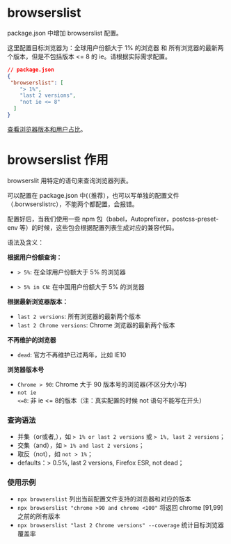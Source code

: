 # browserslist

package.json 中增加 browserslist 配置。

这里配置目标浏览器为：全球用户份额大于 1% 的浏览器 和 所有浏览器的最新两个版本，但是不包括版本 <= 8 的 ie。请根据实际需求配置。


```json
// package.json
{
 "browserslist": [
    "> 1%",
    "last 2 versions",
    "not ie <= 8"
  ]
}
```


[查看浏览器版本和用户占比](https://caniuse.com/usage-table)。


# browserslist 作用

browserslit 用特定的语句来查询浏览器列表。

可以配置在 package.json 中(（推荐），也可以写单独的配置文件（.borwserslistrc），不能两个都配置，会报错。

配置好后，当我们使用一些 npm 包（babel，Autoprefixer，postcss-preset-env 等）的时候，这些包会根据配置列表生成对应的兼容代码。

语法及含义：

**根据用户份额查询：**

- `> 5%`: 在全球用户份额大于 5% 的浏览器

- `> 5% in CN`: 在中国用户份额大于 5% 的浏览器

**根据最新浏览器版本：**
- `last 2 versions`: 所有浏览器的最新两个版本
- `last 2 Chrome versions`: Chrome 浏览器的最新两个版本

**不再维护的浏览器**
- `dead`: 官方不再维护已过两年，比如 IE10

**浏览器版本号**
- `Chrome > 90`: Chrome 大于 90 版本号的浏览器(不区分大小写)
- `not ie <=8`: 非 ie <= 8的版本（注：真实配置的时候 not 语句不能写在开头）


### 查询语法
- 并集（or或者,），如 `> 1% or last 2 versions` 或 `> 1%, last 2 versions`；
- 交集（and），如 `> 1% and last 2 versions`；
- 取反（not），如 `not > 1%`；
- defaults：> 0.5%, last 2 versions, Firefox ESR, not dead；

### 使用示例
- `npx browserslist` 列出当前配置文件支持的浏览器和对应的版本
- `npx browserslist "chrome >90 and chrome <100"`  将返回 chrome [91,99]之前的所有版本
- `npx browserslist "last 2 Chrome versions" --coverage` 统计目标浏览器覆盖率



